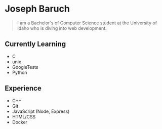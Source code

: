 # Joseph Baruch
> I am a Bachelor's of Computer Science student at the University of Idaho who is diving into web development.
<!---
## Active Projects
- CPP_Testing: https://github.com/JosephPBaruch/CPP_Testing 

- python_ml: https://github.com/JosephPBaruch/python_ml
- web_data_app: https://github.com/JosephPBaruch/data_web_app
--->
## Currently Learning
- C
- unix
- GoogleTests
- Python

## Experience
- C++
- Git
- JavaScript (Node, Express)
- HTML/CSS
- Docker
